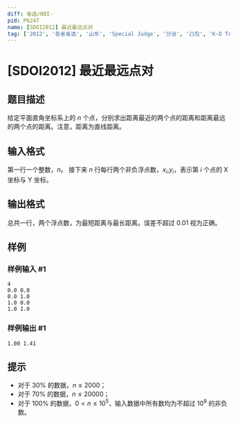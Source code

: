 ```yaml
---
diff: 省选/NOI-
pid: P6247
name: [SDOI2012] 最近最远点对
tag: ['2012', '各省省选', '山东', 'Special Judge', '分治', '凸包', 'K-D Tree']
---
```

# [SDOI2012] 最近最远点对
## 题目描述

给定平面直角坐标系上的 $n$ 个点，分别求出距离最近的两个点的距离和距离最远的两个点的距离。注意，距离为直线距离。
## 输入格式

第一行一个整数，$n$。
接下来 $n$ 行每行两个非负浮点数，$x_i$,$y_i$，表示第 $i$ 个点的 X 坐标与 Y 坐标。
## 输出格式

总共一行，两个浮点数，为最短距离与最长距离。误差不超过 $0.01$ 视为正确。
## 样例

### 样例输入 #1
```
4
0.0 0.0
0.0 1.0
1.0 0.0
1.0 1.0
```
### 样例输出 #1
```
1.00 1.41
```
## 提示

- 对于 $30\%$ 的数据，$n\leq 2000$；
- 对于 $70\%$ 的数据，$n\leq 20000$；
- 对于 $100\%$ 的数据，$0 \lt n\leq 10^5$，输入数据中所有数均为不超过 $10^9$ 的非负数。
